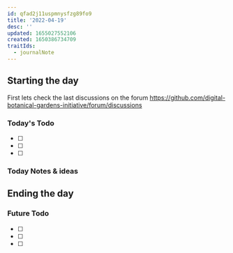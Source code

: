 ```yaml
---
id: qfad2j11uspmnysfzg89fo9
title: '2022-04-19'
desc: ''
updated: 1655027552106
created: 1650386734709
traitIds:
  - journalNote
---
```



## Starting the day

First lets check the last discussions on the forum https://github.com/digital-botanical-gardens-initiative/forum/discussions

### Today's Todo 

- [ ] 
- [ ] 
- [ ] 

### Today Notes & ideas




## Ending the day

### Future Todo

- [ ] 
- [ ] 
- [ ] 
